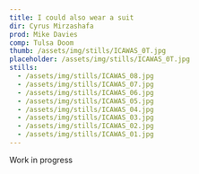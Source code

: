 ```yaml
---
title: I could also wear a suit
dir: Cyrus Mirzashafa
prod: Mike Davies
comp: Tulsa Doom
thumb: /assets/img/stills/ICAWAS_0T.jpg
placeholder: /assets/img/stills/ICAWAS_0T.jpg
stills:
  - /assets/img/stills/ICAWAS_08.jpg
  - /assets/img/stills/ICAWAS_07.jpg
  - /assets/img/stills/ICAWAS_06.jpg
  - /assets/img/stills/ICAWAS_05.jpg
  - /assets/img/stills/ICAWAS_04.jpg
  - /assets/img/stills/ICAWAS_03.jpg
  - /assets/img/stills/ICAWAS_02.jpg
  - /assets/img/stills/ICAWAS_01.jpg
---
```


Work in progress
